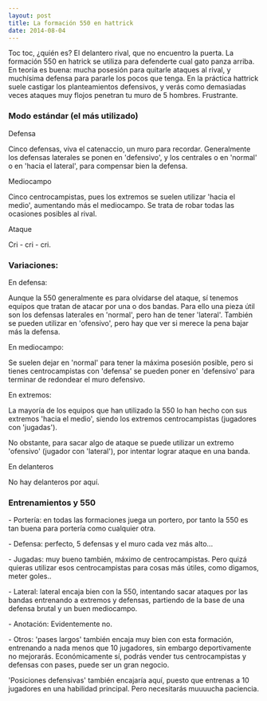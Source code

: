 ```yaml
---
layout: post
title: La formación 550 en hattrick
date: 2014-08-04
---
```


Toc toc, ¿quién es? El delantero rival, que no encuentro la puerta. La formación 550 en hatrick se utiliza para defenderte cual gato panza arriba. En teoría es buena: mucha posesión para quitarle ataques al rival, y muchísima defensa para pararle los pocos que tenga. En la práctica hattrick suele castigar los planteamientos defensivos, y verás como demasiadas veces ataques muy flojos penetran tu muro de 5 hombres. Frustrante.

### Modo estándar (el más utilizado)

Defensa

Cinco defensas, viva el catenaccio, un muro para recordar. Generalmente los defensas laterales se ponen en 'defensivo', y los centrales o en 'normal' o en 'hacia el lateral', para compensar bien la defensa.

Mediocampo

Cinco centrocampistas, pues los extremos se suelen utilizar 'hacia el medio', aumentando más el mediocampo. Se trata de robar todas las ocasiones posibles al rival.

Ataque

Cri - cri - cri.

### Variaciones:

En defensa:

Aunque la 550 generalmente es para olvidarse del ataque, sí tenemos equipos que tratan de atacar por una o dos bandas. Para ello una pieza útil son los defensas laterales en 'normal', pero han de tener 'lateral'. También se pueden utilizar en 'ofensivo', pero hay que ver si merece la pena bajar más la defensa.

En mediocampo:

Se suelen dejar en 'normal' para tener la máxima posesión posible, pero si tienes centrocampistas con 'defensa' se pueden poner en 'defensivo' para terminar de redondear el muro defensivo.

En extremos:

La mayoría de los equipos que han utilizado la 550 lo han hecho con sus extremos 'hacia el medio', siendo los extremos centrocampistas (jugadores con 'jugadas').

No obstante, para sacar algo de ataque se puede utilizar un extremo 'ofensivo' (jugador con 'lateral'), por intentar lograr ataque en una banda.

En delanteros

No hay delanteros por aquí.

### Entrenamientos y 550

\- Portería: en todas las formaciones juega un portero, por tanto la 550 es tan buena para portería como cualquier otra.

\- Defensa: perfecto, 5 defensas y el muro cada vez más alto...

\- Jugadas: muy bueno también, máximo de centrocampistas. Pero quizá quieras utilizar esos centrocampistas para cosas más útiles, como digamos, meter goles..

\- Lateral: lateral encaja bien con la 550, intentando sacar ataques por las bandas entrenando a extremos y defensas, partiendo de la base de una defensa brutal y un buen mediocampo.

\- Anotación: Evidentemente no.

\- Otros: 'pases largos' también encaja muy bien con esta formación, entrenando a nada menos que 10 jugadores, sin embargo deportivamente no mejorarás. Económicamente sí, podrás vender tus centrocampistas y defensas con pases, puede ser un gran negocio.

'Posiciones defensivas' también encajaría aquí, puesto que entrenas a 10 jugadores en una habilidad principal. Pero necesitarás muuuucha paciencia.
